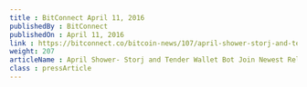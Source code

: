 ```yaml
---
title : BitConnect April 11, 2016
publishedBy : BitConnect
publishedOn : April 11, 2016
link : https://bitconnect.co/bitcoin-news/107/april-shower-storj-and-tender-wallet-bot-join-newest-releases
weight: 207
articleName : April Shower- Storj and Tender Wallet Bot Join Newest Releases
class : pressArticle
---
```

